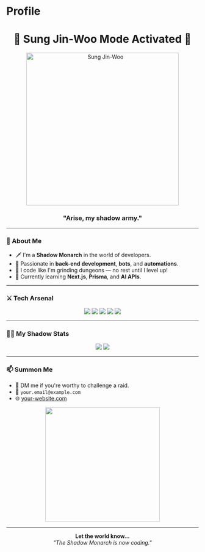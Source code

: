# Profile
<h1 align="center">👑 Sung Jin-Woo Mode Activated 👑</h1>
<p align="center">
  <img src="https://media.tenor.com/gZ8zjVnPpDwAAAAC/solo-leveling-jinwoo.gif" alt="Sung Jin-Woo" width="400"/>
</p>

<h3 align="center">"Arise, my shadow army."</h3>

---

### 🧍 About Me
- 🗡️ I'm a **Shadow Monarch** in the world of developers.
- 🧠 Passionate in **back-end development**, **bots**, and **automations**.
- 🌌 I code like I'm grinding dungeons — no rest until I level up!
- 📖 Currently learning **Next.js**, **Prisma**, and **AI APIs**.

---

### ⚔️ Tech Arsenal

<p align="center">
  <img src="https://img.shields.io/badge/Node.js-black?style=for-the-badge&logo=node.js&logoColor=green"/>
  <img src="https://img.shields.io/badge/JavaScript-darkslategray?style=for-the-badge&logo=javascript&logoColor=yellow"/>
  <img src="https://img.shields.io/badge/Express.js-black?style=for-the-badge&logo=express&logoColor=white"/>
  <img src="https://img.shields.io/badge/Puppeteer-282C34?style=for-the-badge&logo=puppeteer&logoColor=green"/>
  <img src="https://img.shields.io/badge/GitHub-181717?style=for-the-badge&logo=github&logoColor=white"/>
</p>

---

### 🧟‍♂️ My Shadow Stats

<p align="center">
  <img src="https://github-readme-stats.vercel.app/api?username=YOUR_USERNAME&show_icons=true&theme=dark&icon_color=purple&hide_title=false&hide_border=true" />
  <img src="https://github-readme-stats.vercel.app/api/top-langs/?username=YOUR_USERNAME&layout=compact&theme=dark&hide_border=true" />
</p>

---

### 📫 Summon Me
- 💬 DM me if you're worthy to challenge a raid.
- 📩 `your.email@example.com`
- 🌐 [your-website.com](https://your-website.com)

<p align="center">
  <img src="https://media.tenor.com/_L9fM_fMDrMAAAAC/solo-leveling.gif" width="300" />
</p>

---

<p align="center"><b>Let the world know...</b><br><i>"The Shadow Monarch is now coding."</i></p>
